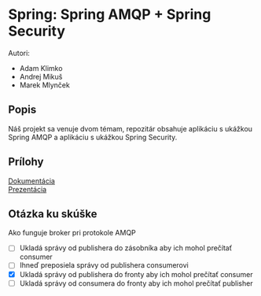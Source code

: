 # Spring: Spring AMQP + Spring Security

Autori:

- Adam Klimko
- Andrej Mikuš
- Marek Mlynček

## Popis
Náš projekt sa venuje dvom témam, repozitár obsahuje aplikáciu s 
ukážkou Spring AMQP a aplikáciu s ukážkou Spring Security.

## Prílohy

[Dokumentácia](dokumentacia.pdf) \
[Prezentácia](prezentacia.pdf)

## Otázka ku skúške 

Ako funguje broker pri protokole AMQP

- [ ] Ukladá správy od publishera do zásobníka aby ich mohol prečítať consumer
- [ ] Ihneď preposiela správy od publishera consumerovi
- [x] Ukladá správy od publishera do fronty aby ich mohol prečítať consumer
- [ ] Ukladá správy od consumera do fronty aby ich mohol prečítať publisher
